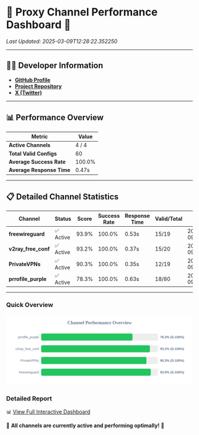 # 🌟 Proxy Channel Performance Dashboard 🌟

_Last Updated: 2025-03-09T12:28:22.352250_

---

## 👩‍💻 Developer Information

- **[GitHub Profile](https://github.com/4n0nymou3)**  
- **[Project Repository](https://github.com/4n0nymou3/multi-proxy-config-fetcher)**  
- **[X (Twitter)](https://x.com/4n0nymou3)**  

---

## 📊 Performance Overview

| Metric                | Value       |
|-----------------------|-------------|
| **Active Channels**   | 4 / 4       |
| **Total Valid Configs** | 60          |
| **Average Success Rate** | 100.0%      |
| **Average Response Time** | 0.47s       |

---

## 📋 Detailed Channel Statistics

| Channel          | Status     | Score  | Success Rate | Response Time | Valid/Total | Last Success               |
|------------------|------------|--------|--------------|---------------|-------------|----------------------------|
| **freewireguard**  | ✅ Active  | 93.9%  | 100.0% | 0.53s         | 15/19       | 2025-03-09T12:28:22.350399 |
| **v2ray_free_conf**  | ✅ Active  | 93.2%  | 100.0% | 0.37s         | 15/20       | 2025-03-09T12:28:21.410807 |
| **PrivateVPNs**  | ✅ Active  | 90.3%  | 100.0% | 0.35s         | 12/19       | 2025-03-09T12:28:21.795213 |
| **prrofile_purple**  | ✅ Active  | 78.3%  | 100.0% | 0.63s         | 18/80       | 2025-03-09T12:28:20.993525 |

---

### Quick Overview
<div align="center">
  <a href="https://raw.githubusercontent.com/nullluser/NullRepo/refs/heads/main/assets/channel_stats_chart.svg">
    <img src="https://raw.githubusercontent.com/nullluser/NullRepo/refs/heads/main/assets/channel_stats_chart.svg" alt="Source Performance Statistics" width="800">
  </a>
</div>

### Detailed Report
📊 [View Full Interactive Dashboard](https://htmlpreview.github.io/?https://github.com/nullluser/NullRepo/blob/main/assets/performance_report.html)

🎉 **All channels are currently active and performing optimally!** 🎉
